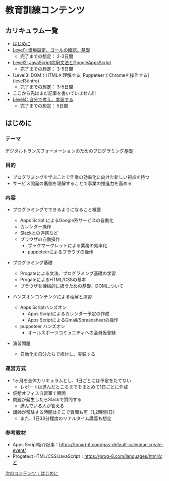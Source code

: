 # 教育訓練コンテンツ

## カリキュラム一覧

- [はじめに](./intro)
- [Level1: 環境設定、ゴールの確認、基礎](level1/intro) 
    - 完了までの想定： 2-3日間
- [Level2: JavaScript応用文法とGoogleAppsScript](level2/intro)
    - 完了までの想定： 3-5日間
- [Level3: DOMでHTMLを理解する, PuppeteerでChromeを操作する] (level3/intro)
    - 完了までの想定： 3-5日間
- ここから先はまだ記事を書いていません!!!
- [Level4: 自分で考え、実装する](level4/intro)
    - 完了までの想定： 5日間

## はじめに

### テーマ

デジタルトランスフォーメーションのためのプログラミング基礎

### 目的

- プログラミングを学ぶことで作業の効率化に向けた新しい視点を持つ
- サービス開発の裏側を理解することで事業の推進力を高める

### 内容

- プログラミングでできるようになること概要
    - Apps Script によるGoogle系サービスの自動化
    - カレンダー操作
    - Slackとの連携など
    - ブラウザの自動操作
        - ブックマークレットによる業務の効率化
        - puppeteerによるブラウザの操作

- プログラミング基礎
    - Progateによる文法、プログラミング基礎の学習
    - ProgateによるHTML/CSSの基本
    - ブラウザを機械的に扱うための基礎、DOMについて

- ハンズオンコンテンツによる理解と演習
    - Apps Scriptハンズオン
        - Apps Scriptによるカレンダー予定の作成
        - Apps ScriptによるGmail/Spreadsheetの操作
    - puppeteer ハンズオン
        - オールスポーツコミュニティへの会員仮登録

- 演習問題
    - 自動化を自分たちで検討し、実装する

### 運営方式

- 1ヶ月を全体カリキュラムとし、1日ごとには予定をたてない
    - レポートは進んだところまでをまとめて1日ごとに作成
- 仮想オフィス自習室で展開
- 問題が発生したらSlackで質問する
    - 進んでいる人が答える
- 講師が常駐する時間はそこで質問も可（1,2時間/日）
    - また、1日30分程度のリアルタイム講義も想定

### 参考教材

- Apps Script紹介記事：https://tonari-it.com/gas-default-calendar-create-event/
- ProgateのHTML/CSS/JavaScript：https://prog-8.com/languages/htmlなど

[次のコンテンツ：はじめに](./intro)
